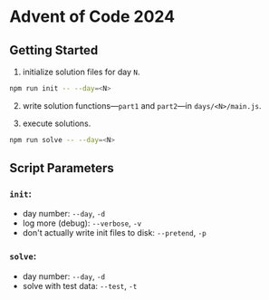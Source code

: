 # Advent of Code 2024

## Getting Started

1. initialize solution files for day `N`.
```bash
npm run init -- --day=<N>
```

2. write solution functions&mdash;`part1` and `part2`&mdash;in `days/<N>/main.js`.

3. execute solutions.
```bash
npm run solve -- --day=<N>
```

## Script Parameters

### `init`:
  - day number: `--day`, `-d`
  - log more (debug): `--verbose`, `-v`
  - don't actually write init files to disk: `--pretend`, `-p`

### `solve`:
  - day number: `--day`, `-d`
  - solve with test data: `--test`, `-t`
